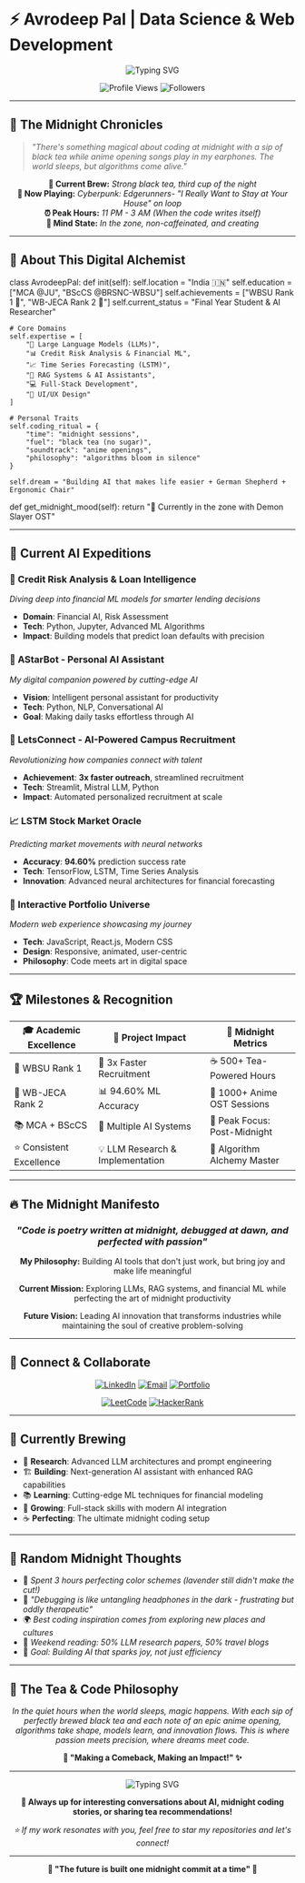 # ⚡ Avrodeep Pal | Data Science & Web Development

<div align="center">

![Typing SVG](https://readme-typing-svg.herokuapp.com?font=Fira+Code&size=28&duration=3000&pause=1000&color=00D9FF&center=true&vCenter=true&width=600&lines=Midnight+Coder+%7C+AI+Enthusiast;Building+LLMs+%26+Intelligent+Systems;Credit+Risk+to+Stock+Predictions;Fueled+by+Black+Tea+%26+Anime+OSTs)

![Profile Views](https://komarev.com/ghpvc/?username=AvrodeepPal&label=Profile%20views&color=00d9ff&style=for-the-badge)
![Followers](https://img.shields.io/github/followers/AvrodeepPal?label=Followers&style=for-the-badge&color=00d9ff&labelColor=black)

</div>

---

## 🌙 The Midnight Chronicles

> *"There's something magical about coding at midnight with a sip of black tea while anime opening songs play in my earphones. The world sleeps, but algorithms come alive."*

<div align="center">

**🍵 Current Brew:** *Strong black tea, third cup of the night*  
**🎵 Now Playing:** *Cyberpunk: Edgerunners- "I Really Want to Stay at Your House" on loop*  
**⏰ Peak Hours:** *11 PM - 3 AM (When the code writes itself)*  
**🧠 Mind State:** *In the zone, non-caffeinated, and creating*

</div>

---

## 🚀 About This Digital Alchemist

class AvrodeepPal:
def init(self):
self.location = "India 🇮🇳"
self.education = ["MCA @JU", "BScCS @BRSNC-WBSU"]
self.achievements = ["WBSU Rank 1 🥇", "WB-JECA Rank 2 🥈"]
self.current_status = "Final Year Student & AI Researcher"

    # Core Domains
    self.expertise = [
        "🤖 Large Language Models (LLMs)",
        "📊 Credit Risk Analysis & Financial ML", 
        "📈 Time Series Forecasting (LSTM)",
        "🎯 RAG Systems & AI Assistants",
        "💻 Full-Stack Development",
        "🎨 UI/UX Design"
    ]
    
    # Personal Traits
    self.coding_ritual = {
        "time": "midnight sessions",
        "fuel": "black tea (no sugar)",
        "soundtrack": "anime openings",
        "philosophy": "algorithms bloom in silence"
    }
    
    self.dream = "Building AI that makes life easier + German Shepherd + Ergonomic Chair"

def get_midnight_mood(self):
    return "🌙 Currently in the zone with Demon Slayer OST"


---

## 🎯 Current AI Expeditions

### 🏦 Credit Risk Analysis & Loan Intelligence
*Diving deep into financial ML models for smarter lending decisions*
- **Domain**: Financial AI, Risk Assessment
- **Tech**: Python, Jupyter, Advanced ML Algorithms
- **Impact**: Building models that predict loan defaults with precision

### 🤖 AStarBot - Personal AI Assistant
*My digital companion powered by cutting-edge AI*
- **Vision**: Intelligent personal assistant for productivity
- **Tech**: Python, NLP, Conversational AI
- **Goal**: Making daily tasks effortless through AI

### 🎪 LetsConnect - AI-Powered Campus Recruitment
*Revolutionizing how companies connect with talent*
- **Achievement**: **3x faster outreach**, streamlined recruitment
- **Tech**: Streamlit, Mistral LLM, Python
- **Impact**: Automated personalized recruitment at scale

### 📈 LSTM Stock Market Oracle
*Predicting market movements with neural networks*
- **Accuracy**: **94.60%** prediction success rate
- **Tech**: TensorFlow, LSTM, Time Series Analysis
- **Innovation**: Advanced neural architectures for financial forecasting

### 🎨 Interactive Portfolio Universe
*Modern web experience showcasing my journey*
- **Tech**: JavaScript, React.js, Modern CSS
- **Design**: Responsive, animated, user-centric
- **Philosophy**: Code meets art in digital space

---

## 🏆 Milestones & Recognition

<div align="center">

| 🎓 **Academic Excellence** | 🚀 **Project Impact** | 🌙 **Midnight Metrics** |
|---|---|---|
| 🥇 WBSU Rank 1 | 🎯 3x Faster Recruitment | ☕ 500+ Tea-Powered Hours |
| 🥈 WB-JECA Rank 2 | 📊 94.60% ML Accuracy | 🎵 1000+ Anime OST Sessions |
| 📚 MCA + BScCS | 🤖 Multiple AI Systems | 🌙 Peak Focus: Post-Midnight |
| ⭐ Consistent Excellence | 💡 LLM Research & Implementation | 🧠 Algorithm Alchemy Master |

</div>

---

## 🔥 The Midnight Manifesto

<div align="center">

### *"Code is poetry written at midnight, debugged at dawn, and perfected with passion"*

**My Philosophy:** Building AI tools that don't just work, but bring joy and make life meaningful

**Current Mission:** Exploring LLMs, RAG systems, and financial ML while perfecting the art of midnight productivity

**Future Vision:** Leading AI innovation that transforms industries while maintaining the soul of creative problem-solving

</div>

---


## 🌟 Connect & Collaborate

<div align="center">

[![LinkedIn](https://img.shields.io/badge/LinkedIn-0077B5?style=for-the-badge&logo=linkedin&logoColor=white)](https://www.linkedin.com/in/avrodeep-pal)
[![Email](https://img.shields.io/badge/Email-D14836?style=for-the-badge&logo=gmail&logoColor=white)](mailto:avrodeep.pal17@email.com)
[![Portfolio](https://img.shields.io/badge/Portfolio-FF5722?style=for-the-badge&logo=web&logoColor=white)](https://avrodeeppal-portfolio.vercel.app/)

[![LeetCode](https://img.shields.io/badge/LeetCode-FFA116?style=for-the-badge&logo=leetcode&logoColor=black)](https://leetcode.com/AvrodeepPal)
[![HackerRank](https://img.shields.io/badge/HackerRank-2EC866?style=for-the-badge&logo=hackerrank&logoColor=white)](https://hackerrank.com/AvrodeepPal)

</div>

---

## 🚀 Currently Brewing

- 🔬 **Research**: Advanced LLM architectures and prompt engineering
- 🏗️ **Building**: Next-generation AI assistant with enhanced RAG capabilities  
- 📚 **Learning**: Cutting-edge ML techniques for financial modeling
- 🌱 **Growing**: Full-stack skills with modern AI integration
- ☕ **Perfecting**: The ultimate midnight coding setup

---

## 💫 Random Midnight Thoughts

- 🎨 *Spent 3 hours perfecting color schemes (lavender still didn't make the cut!)*
- 🐛 *"Debugging is like untangling headphones in the dark - frustrating but oddly therapeutic"*
- 🌍 *Best coding inspiration comes from exploring new places and cultures*
- 📖 *Weekend reading: 50% LLM research papers, 50% travel blogs*
- 🎯 *Goal: Building AI that sparks joy, not just efficiency*

---

## 🎌 The Tea & Code Philosophy

<div align="center">

*In the quiet hours when the world sleeps, magic happens. With each sip of perfectly brewed black tea and each note of an epic anime opening, algorithms take shape, models learn, and innovation flows. This is where passion meets precision, where dreams meet code.*

**🌟 "Making a Comeback, Making an Impact!" ✨**

</div>

---

<div align="center">

![Typing SVG](https://readme-typing-svg.herokuapp.com?font=Fira+Code&size=18&pause=1000&color=00D9FF&center=true&vCenter=true&width=600&lines=Thanks+for+stopping+by!+%E2%98%95;Let%27s+build+something+amazing+together!;May+your+code+compile+and+your+tea+stay+warm!;Currently+online%3A+Probably+coding+with+anime+BGM+%F0%9F%8E%B5)

**💬 Always up for interesting conversations about AI, midnight coding stories, or sharing tea recommendations!**

*⭐ If my work resonates with you, feel free to star my repositories and let's connect!*

</div>

---

<div align="center">

**🚀 "The future is built one midnight commit at a time" 🌙**

</div>
